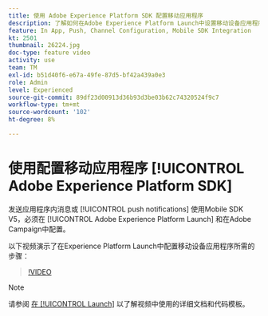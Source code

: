 ```yaml
---
title: 使用 Adobe Experience Platform SDK 配置移动应用程序
description: 了解如何在Adobe Experience Platform Launch中设置移动设备应用程序，以及如何在Adobe Campaign中对其进行配置。
feature: In App, Push, Channel Configuration, Mobile SDK Integration
kt: 2501
thumbnail: 26224.jpg
doc-type: feature video
activity: use
team: TM
exl-id: b51d40f6-e67a-49fe-87d5-bf42a439a0e3
role: Admin
level: Experienced
source-git-commit: 89df23d00913d36b93d3be03b62c74320524f9c7
workflow-type: tm+mt
source-wordcount: '102'
ht-degree: 8%

---
```



# 使用配置移动应用程序 [!UICONTROL Adobe Experience Platform SDK]

发送应用程序内消息或 [!UICONTROL push notifications] 使用Mobile SDK V5，必须在 [!UICONTROL Adobe Experience Platform Launch] 和在Adobe Campaign中配置。

以下视频演示了在Experience Platform Launch中配置移动设备应用程序所需的步骤：

>[!VIDEO](https://video.tv.adobe.com/v/26224?quality=12&learn=on)

>[!NOTE]
>
>请参阅 [在 [!UICONTROL Launch]](https://experienceleague.adobe.com/docs/campaign-standard/using/administrating/configuring-channels/configuring-a-mobile-application.html?lang=en) 以了解视频中使用的详细文档和代码模板。
